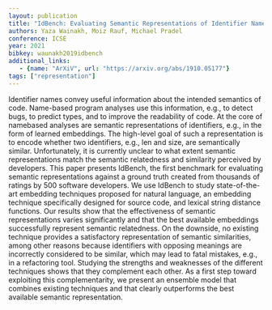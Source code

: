 ```yaml
---
layout: publication
title: "IdBench: Evaluating Semantic Representations of Identifier Names in Source Code"
authors: Yaza Wainakh, Moiz Rauf, Michael Pradel
conference: ICSE
year: 2021
bibkey: waunakh2019idbench
additional_links:
   - {name: "ArXiV", url: "https://arxiv.org/abs/1910.05177"}
tags: ["representation"]
---
```

Identifier names convey useful information about the intended semantics of code. Name-based program analyses use this information, e.g., to detect bugs, to predict types, and to improve the readability of code. At the core of namebased analyses are semantic representations of identifiers, e.g., in the form of learned embeddings. The high-level goal of such a representation is to encode whether two identifiers, e.g., len and size, are semantically similar. Unfortunately, it is currently unclear to what extent semantic representations match the semantic relatedness and similarity perceived by developers. This paper presents IdBench, the first benchmark for evaluating semantic representations against a ground truth created from thousands of ratings by 500 software developers. We use IdBench to study state-of-the-art embedding techniques proposed for natural language, an embedding technique specifically designed for source code, and lexical string distance functions. Our results show that the effectiveness of semantic representations varies significantly and that the best available embeddings successfully represent semantic relatedness. On the downside, no existing technique provides a satisfactory representation of semantic similarities, among other reasons because identifiers with opposing meanings are incorrectly considered to be similar, which may lead to fatal mistakes, e.g., in a refactoring tool. Studying the strengths and weaknesses of the different techniques shows that they complement each other. As a first step toward exploiting this complementarity, we present an ensemble model that combines existing techniques and that clearly outperforms the best available semantic representation.
